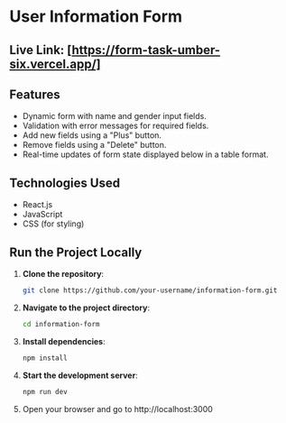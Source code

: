 # User Information Form

## Live Link: [https://form-task-umber-six.vercel.app/]

## Features

- Dynamic form with name and gender input fields.
- Validation with error messages for required fields.
- Add new fields using a "Plus" button.
- Remove fields using a "Delete" button.
- Real-time updates of form state displayed below in a table format.

## Technologies Used

- React.js
- JavaScript
- CSS (for styling)

## Run the Project Locally

1. **Clone the repository**:

   ```bash
   git clone https://github.com/your-username/information-form.git

   ```

2. **Navigate to the project directory**:

   ```bash
   cd information-form

   ```

3. **Install dependencies**:

   ```bash
   npm install

   ```

4. **Start the development server**:

   ```bash
   npm run dev

   ```

5. Open your browser and go to http://localhost:3000
